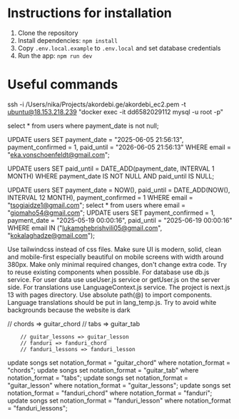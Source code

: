 # Instructions for installation
1. Clone the repository
2. Install dependencies: `npm install`
4. Copy `.env.local.example` to `.env.local` and set database credentials 
5. Run the app: `npm run dev`

# Useful commands
ssh -i /Users/nika/Projects/akordebi.ge/akordebi_ec2.pem -t ubuntu@18.153.218.239 "docker exec -it dd6582029112 mysql -u root -p"

select * from users where payment_date is not null;

UPDATE users SET payment_date = "2025-06-05 21:56:13", payment_confirmed = 1, paid_until = "2026-06-05 21:56:13" WHERE email = "eka.vonschoenfeldt@gmail.com";

UPDATE users 
SET paid_until = DATE_ADD(payment_date, INTERVAL 1 MONTH)
WHERE payment_date IS NOT NULL 
AND paid_until IS NULL;

UPDATE users SET payment_date = NOW(), paid_until = DATE_ADD(NOW(), INTERVAL 12 MONTH), payment_confirmed = 1 WHERE email = "tsogiaidze1@gmail.com";
select * from users where email = "giomaho54@gmail.com";
UPDATE users SET payment_confirmed = 1, payment_date = "2025-05-19 00:00:16", paid_until = "2025-06-19 00:00:16" WHERE email IN ("lukamghebrishvili05@gmail.com", "kokalaghadze@gmail.com");

Use tailwindcss instead of css files. Make sure UI is modern, solid, clean and mobile-first especially beautiful on mobile screens with width around 380px. Make only minimal required changes, don't change extra code. Try to reuse existing components when possible. For database use db.js service. For user data use useUser.js service or getUser.js on the server side. For translations use LanguageContext.js service. The project is next.js 13 with pages directory. Use absolute path(@) to import components. Language translations should be put in lang_temp.js. Try to avoid white backgrounds because the website is dark

// chords => guitar_chord
        // tabs => guitar_tab

        // guitar_lessons => guitar_lesson
        // fanduri => fanduri_chord
        // fanduri_lessons => fanduri_lesson    
update songs set notation_format = "guitar_chord" where notation_format = "chords";
update songs set notation_format = "guitar_tab" where notation_format = "tabs";
update songs set notation_format = "guitar_lesson" where notation_format = "guitar_lessons";
update songs set notation_format = "fanduri_chord" where notation_format = "fanduri";
update songs set notation_format = "fanduri_lesson" where notation_format = "fanduri_lessons";